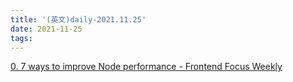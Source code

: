 ```yaml
---
title: '(英文)daily-2021.11.25'
date: 2021-11-25
tags:
---
```


[0. 7 ways to improve Node performance - Frontend Focus Weekly](https://nodeweekly.com/issues/415)